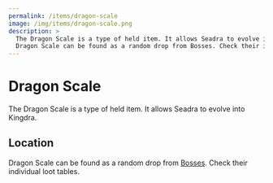 ```yaml
---
permalink: /items/dragon-scale
image: /img/items/dragon-scale.png
description: >
  The Dragon Scale is a type of held item. It allows Seadra to evolve into Kingdra.
  Dragon Scale can be found as a random drop from Bosses. Check their individual loot tables.
---
```


# Dragon Scale

The Dragon Scale is a type of held item. It allows Seadra to evolve into Kingdra.

## Location

Dragon Scale can be found as a random drop from [Bosses](/guides/bosses). Check
their individual loot tables.
